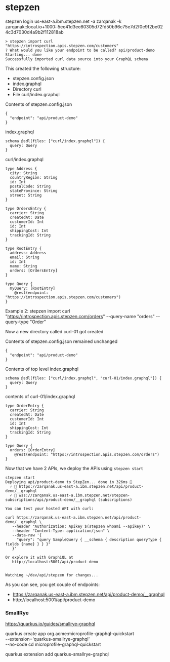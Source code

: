 # stepzen

stepzen login us-east-a.ibm.stepzen.net -a zarqanak -k zarqanak::local.io+1000::5ee41d3ee80305d72fd50b96c75e7d2f0e9f2be024c3d7030d4a9b2f112818ab

```
> stepzen import curl "https://introspection.apis.stepzen.com/customers"
? What would you like your endpoint to be called? api/product-demo
Starting... done
Successfully imported curl data source into your GraphQL schema
```

This created the following structure:

- stepzen.config.json
- index.graphql
- Directory curl
- File curl/index.graphql


Contents of stepzen.config.json

```
{
  "endpoint": "api/product-demo"
}
```

index.graphql 

```
schema @sdl(files: ["curl/index.graphql"]) {
  query: Query
}
```

curl/index.graphql

```
type Address {
  city: String
  countryRegion: String
  id: Int
  postalCode: String
  stateProvince: String
  street: String
}

type OrdersEntry {
  carrier: String
  createdAt: Date
  customerId: Int
  id: Int
  shippingCost: Int
  trackingId: String
}

type RootEntry {
  address: Address
  email: String
  id: Int
  name: String
  orders: [OrdersEntry]
}

type Query {
  myQuery: [RootEntry]
    @rest(endpoint: "https://introspection.apis.stepzen.com/customers")
}

```


Example 2:
stepzen import curl "https://introspection.apis.stepzen.com/orders" --query-name "orders" --query-type "Order"

Now a new directory called curl-01 got created

Contents of stepzen.config.json remained unchanged

```
{
  "endpoint": "api/product-demo"
}
```

Contents of top level index.graphql

```
schema @sdl(files: ["curl/index.graphql", "curl-01/index.graphql"]) {
  query: Query
}
```

contents of curl-01/index.graphql

```
type OrderEntry {
  carrier: String
  createdAt: Date
  customerId: Int
  id: Int
  shippingCost: Int
  trackingId: String
}

type Query {
  orders: [OrderEntry]
    @rest(endpoint: "https://introspection.apis.stepzen.com/orders")
}
```

Now that we have 2 APIs, we deploy the APIs using `stepzen start`

```
stepzen start
Deploying api/product-demo to StepZen... done in 326ms 🚀
  ✓ 🔐 https://zarqanak.us-east-a.ibm.stepzen.net/api/product-demo/__graphql
  ✓ 🔐 wss://zarqanak.us-east-a.ibm.stepzen.net/stepzen-subscriptions/api/product-demo/__graphql (subscriptions)

You can test your hosted API with curl:

curl https://zarqanak.us-east-a.ibm.stepzen.net/api/product-demo/__graphql \
   --header "Authorization: Apikey $(stepzen whoami --apikey)" \
   --header "Content-Type: application/json" \
   --data-raw '{
     "query": "query SampleQuery { __schema { description queryType { fields {name} } } }"
   }'

Or explore it with GraphiQL at
   http://localhost:5001/api/product-demo


Watching ~/dev/api/stepzen for changes...
```

As you can see, you get couple of endpoints:
- https://zarqanak.us-east-a.ibm.stepzen.net/api/product-demo/__graphql
- http://localhost:5001/api/product-demo



### SmallRye

https://quarkus.io/guides/smallrye-graphql

quarkus create app org.acme:microprofile-graphql-quickstart \
    --extension='quarkus-smallrye-graphql' \
    --no-code
cd microprofile-graphql-quickstart


quarkus extension add quarkus-smallrye-graphql




